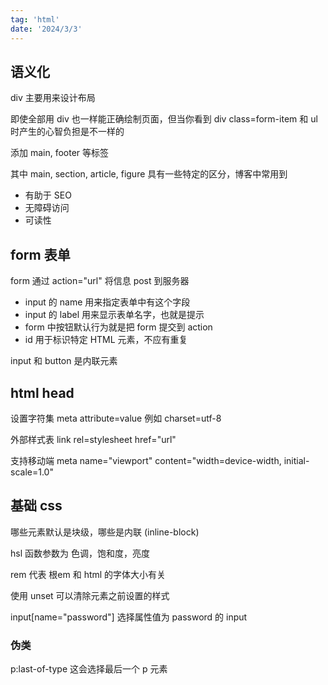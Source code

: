 ```yaml
---
tag: 'html'
date: '2024/3/3'
---
```


## 语义化

div 主要用来设计布局

即使全部用 div 也一样能正确绘制页面，但当你看到 div class=form-item 和 ul 时产生的心智负担是不一样的

添加 main, footer 等标签

其中 main, section, article, figure 具有一些特定的区分，博客中常用到

- 有助于 SEO
- 无障碍访问
- 可读性

## form 表单

form 通过 action="url" 将信息 post 到服务器

- input 的 name 用来指定表单中有这个字段
- input 的 label 用来显示表单名字，也就是提示
- form 中按钮默认行为就是把 form 提交到 action
- id 用于标识特定 HTML 元素，不应有重复

input 和 button 是内联元素

## html head

设置字符集 meta attribute=value 例如 charset=utf-8

外部样式表 link rel=stylesheet href="url"

支持移动端 meta name="viewport" content="width=device-width, initial-scale=1.0"

## 基础 css

哪些元素默认是块级，哪些是内联 (inline-block)

hsl 函数参数为 色调，饱和度，亮度

rem 代表 根em 和 html 的字体大小有关

使用 unset 可以清除元素之前设置的样式

input[name="password"] 选择属性值为 password 的 input

### 伪类

p:last-of-type 这会选择最后一个 p 元素
